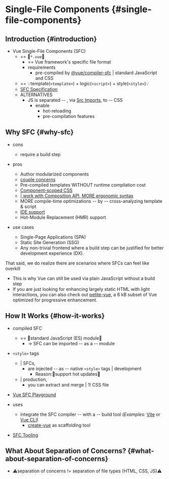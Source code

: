 # Single-File Components {#single-file-components}

## Introduction {#introduction}

* Vue Single-File Components (SFC)
  * == 👀`*.vue`👀
    * == Vue framework's specific file format
    * requirements
      * pre-compiled by [@vue/compiler-sfc](https://github.com/vuejs/core/tree/main/packages/compiler-sfc) | standard JavaScript and CSS
  * == 💡template(`<template>`) + logic(`<script>`) + style(`<style>`)💡
  * [SFC Specification](/vuejs-docs-v3/src/api/sfc-spec.md)
  * ALTERNATIVES
    * JS is separated -- , via [Src Imports](/api/sfc-spec#src-imports), to -- CSS
      * enable
        * hot-reloading
        * pre-compilation features

## Why SFC {#why-sfc}

* cons
  * require a build step
* pros
  - Author modularized components
  - [couple concerns](#what-about-separation-of-concerns-what-about-separation-of-concerns)
  - Pre-compiled templates WITHOUT runtime compilation cost
  - [Component-scoped CSS](../../api/sfc-css-features)
  - [| work with Composition API, MORE ergonomic syntax](../../api/sfc-script-setup)
  - MORE compile-time optimizations -- by -- cross-analyzing template & script
  - [IDE support](../../guide/scaling-up/tooling.md#ide-support-ide-support)
  - Hot-Module Replacement (HMR) support

* use cases
  - Single-Page Applications (SPA)
  - Static Site Generation (SSG)
  - Any non-trivial frontend where a build step can be justified for better development experience (DX).

That said, we do realize there are scenarios where SFCs can feel like overkill
* This is why Vue can still be used via plain JavaScript without a build step
* If you are just looking for enhancing largely static HTML with light interactions, you can also check out [petite-vue](https://github.com/vuejs/petite-vue), 
a 6 kB subset of Vue optimized for progressive enhancement.

## How It Works {#how-it-works}

* compiled SFC
  * == 👀standard JavaScript (ES) module👀
    * -> SFC can be imported -- as a -- module

* `<style>` tags
  * | SFCs,
    * are injected -- as -- native `<style>` tags | development 
      * Reason:🧠support hot updates🧠
  * | production,
    * you can extract and merge | 1! CSS file

* [Vue SFC Playground](https://play.vuejs.org/)

* uses
  * integrate the SFC compiler -- with a -- build tool (_Examples:_ [Vite](https://vitejs.dev/) or [Vue CLI](http://cli.vuejs.org/))
    * [create-vue](https://github.com/vuejs/create-vue) as scaffolding tool
* [SFC Tooling](tooling)

## What About Separation of Concerns? {#what-about-separation-of-concerns}

* ⚠️separation of concerns != separation of file types (HTML, CSS, JS)⚠️
